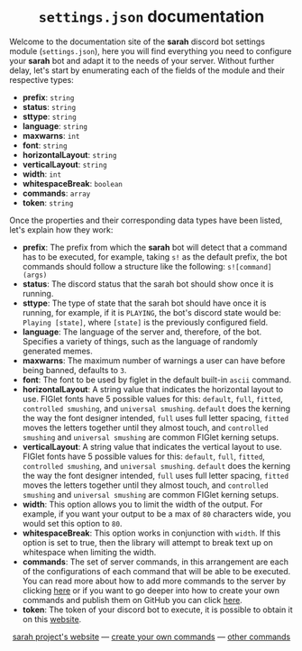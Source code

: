 <h1 align="center"><code>settings.json</code> documentation</h1>
Welcome to the documentation site of the <b>sarah</b> discord bot settings module (<code>settings.json</code>), here you will find everything you need to configure your <b>sarah</b> bot and adapt it to the needs of your server. Without further delay, let's start by enumerating each of the fields of the module and their respective types:
<ul>
<li> <b>prefix</b>: <code>string</code></li>
<li> <b>status</b>: <code>string</code></li>
<li> <b>sttype</b>: <code>string</code></li>
<li> <b>language</b>: <code>string</code></li>
<li> <b>maxwarns</b>: <code>int</code></li>
<li> <b>font</b>: <code>string</code></li>
<li> <b>horizontalLayout</b>: <code>string</code></li>
<li> <b>verticalLayout</b>: <code>string</code></li>
<li> <b>width</b>: <code>int</code></li>
<li> <b>whitespaceBreak</b>: <code>boolean</code></li>
<li> <b>commands</b>: <code>array</code></li>
<li> <b>token</b>: <code>string</code></li>
</ul>

Once the properties and their corresponding data types have been listed, let's explain how they work:

<ul>
<li> <b>prefix</b>: The prefix from which the <b>sarah</b> bot will detect that a command has to be executed, for example, taking <code>s!</code> as the default prefix, the bot commands should follow a structure like the following: <code>s![command] (args)</code></li>
<li> <b>status</b>: The discord status that the sarah bot should show once it is running.</li>
<li> <b>sttype</b>: The type of state that the sarah bot should have once it is running, for example, if it is <code>PLAYING</code>, the bot's discord state would be: <code>Playing [state]</code>, where <code>[state]</code> is the previously configured field.</li>
<li> <b>language</b>: The language of the server and, therefore, of the bot. Specifies a variety of things, such as the language of randomly generated memes.</li>
<li> <b>maxwarns</b>: The maximum number of warnings a user can have before being banned, defaults to <code>3</code>.</li>
<li> <b>font</b>: The font to be used by figlet in the default built-in <code>ascii</code> command.</li>
<li> <b>horizontalLayout</b>: A string value that indicates the horizontal layout to use. FIGlet fonts have 5 possible values for this: <code>default</code>, <code>full</code>, <code>fitted</code>, <code>controlled smushing</code>, and <code>universal smushing</code>.  <code>default</code> does the kerning the way the font designer intended, <code>full</code> uses full letter spacing, <code>fitted</code> moves the letters together until they almost touch, and <code>controlled smushing</code> and <code>universal smushing</code> are common FIGlet kerning setups.</li>
<li> <b>verticalLayout</b>: A string value that indicates the vertical layout to use. FIGlet fonts have 5 possible values for this: <code>default</code>, <code>full</code>, <code>fitted</code>, <code>controlled smushing</code>, and <code>universal smushing</code>.  <code>default</code> does the kerning the way the font designer intended, <code>full</code> uses full letter spacing, <code>fitted</code> moves the letters together until they almost touch, and <code>controlled smushing</code> and <code>universal smushing</code> are common FIGlet kerning setups.</li>
<li> <b>width</b>: This option allows you to limit the width of the output. For example, if you want your output to be a max of <code>80</code> characters wide, you would set this option to <code>80</code>.</li>
<li> <b>whitespaceBreak</b>: This option works in conjunction with <code>width</code>. If this option is set to true, then the library will attempt to break text up on whitespace when limiting the width.</li>
<li> <b>commands</b>: The set of server commands, in this arrangement are each of the configurations of each command that will be able to be executed. You can read more about how to add more commands to the server by clicking <a href="../README.md">here</a> or if you want to go deeper into how to create your own commands and publish them on GitHub you can click <a href="creating.md">here</a>.</li>
<li> <b>token</b>: The token of your discord bot to execute, it is possible to obtain it on this <a href="https://discord.com/developers/applications">website</a>.</li>
</ul>

<div align="center"><a href="https://dottedco.github.io/sarah/">sarah project's website</a> — <a href="creating.md">create your own commands</a> — <a href="https://github.com/topics/sarahcmd">other commands</a></div>